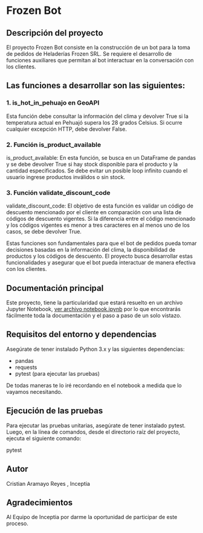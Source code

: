 # Frozen Bot

## Descripción del proyecto
El proyecto Frozen Bot consiste en la construcción de un bot para la toma de pedidos de Heladerías Frozen SRL. Se requiere el desarrollo de funciones auxiliares que permitan al bot interactuar en la conversación con los clientes.

## Las funciones a desarrollar son las siguientes:

### 1. is_hot_in_pehuajo en GeoAPI
Esta función debe consultar la información del clima y devolver True si la temperatura actual en Pehuajó supera los 28 grados Celsius. Si ocurre cualquier excepción HTTP, debe devolver False.

### 2. Función is_product_available
is_product_available: En esta función, se busca en un DataFrame de pandas y se debe devolver True si hay stock disponible para el producto y la cantidad especificados. Se debe evitar un posible loop infinito cuando el usuario ingrese productos inválidos o sin stock.

### 3. Función validate_discount_code
validate_discount_code: El objetivo de esta función es validar un código de descuento mencionado por el cliente en comparación con una lista de códigos de descuento vigentes. Si la diferencia entre el código mencionado y los códigos vigentes es menor a tres caracteres en al menos uno de los casos, se debe devolver True.

Estas funciones son fundamentales para que el bot de pedidos pueda tomar decisiones basadas en la información del clima, la disponibilidad de productos y los códigos de descuento. El proyecto busca desarrollar estas funcionalidades y asegurar que el bot pueda interactuar de manera efectiva con los clientes.

## Documentación principal
Este proyecto, tiene la particularidad que estará resuelto en un archivo Jupyter Notebook, [ver archivo notebook.ipynb](notebook.ipynb) por lo que encontrarás fácilmente toda la documentación y el paso a paso de un solo vistazo.

## Requisitos del entorno y dependencias
Asegúrate de tener instalado Python 3.x y las siguientes dependencias:

- pandas
- requests
- pytest (para ejecutar las pruebas)

De todas maneras te lo iré recordando en el notebook a medida que lo vayamos necesitando.

## Ejecución de las pruebas
Para ejecutar las pruebas unitarias, asegúrate de tener instalado pytest. Luego, en la línea de comandos, desde el directorio raíz del proyecto, ejecuta el siguiente comando:

pytest

## Autor
Cristian Aramayo Reyes , Inceptia

## Agradecimientos
Al Equipo de Inceptia por darme la oportunidad de participar de este proceso.
